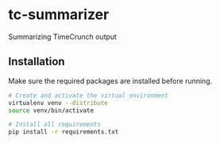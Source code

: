 # tc-summarizer
Summarizing TimeCrunch output

## Installation

Make sure the required packages are installed before running.
```bash
# Create and activate the virtual environment
virtualenv venv --distribute
source venv/bin/activate

# Install all requirements
pip install -r requirements.txt
```
